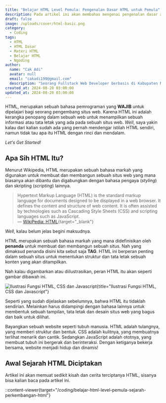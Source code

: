 ```yaml
---
title: "Belajar HTML Level Pemula: Pengenalan Dasar HTML untuk Pemula"
description: Pada artikel ini akan membahas mengenai pengenalan dasar apa itu HTML dan juga penggunaannya, serta dibahas juga mengenai cara membuat sebuah halamannya.
draft: false
image: /uploads/cover/html-basic.png
category:
  - Coding
tags:
  - HTML
  - HTML Dasar
  - Materi HTML
  - Belajar HTML
  - Ngoding
author:
  name: "Cak Adi"
  avatar: null
  email: "cakadi190@gmail.com"
  description: "Seorang Fullstack Web Developer berbasis di Kabupaten Ngawi, dengan passion mendalam dalam desain dan teknologi. Kini, ia juga tengah mengeksplorasi ketertarikannya yang baru terhadap geografi, memperluas cakrawalanya dalam dunia yang penuh inspirasi dan inovasi."
created_at: 2024-08-20 03:00:00
updated_at: 2024-08-20 03:00:00 
---
```


HTML, merupakan sebuah bahasa pemrograman yang **WAJIB** untuk dipelajari bagi seorang pengembang situs web. Karena HTML ini adalah kerangka penopang dalam sebuah web untuk menampilkan sebuah informasi atau tata letak yang ada pada sebuah situs web. *Well*, saya yakin kalau dari kalian sudah ada yang pernah mendengar istilah HTML sendiri, namun tidak tau apa itu HTML dengan rinci dan mendalam.

*Let's Get Started!*

## Apa Sih HTML Itu?

Menurut Wikipedia, HTML merupakan sebuah bahasa markah yang digunakan untuk membuat dan membangun sebuah situs web yang mana biasanya akan dibantu dan digabungkan dengan bahasa pengaya (*styling*) dan skripting (*scripting*) lainnya. 

> Hypertext Markup Language (HTML) is the standard markup language for documents designed to be displayed in a web browser. It defines the content and structure of web content. It is often assisted by technologies such as Cascading Style Sheets (CSS) and scripting languages such as JavaScript.\
> — [WikiPedia: HTML](https://en.wikipedia.org/wiki/HTML){target="_blank"}

*Well*, kalau belum jelas begini maksudnya.

HTML merupakan sebuah bahasa markah yang mana didefinisikan oleh **penanda** untuk membuat dan membangun sebuah situs. Nah yang dimaksud penanda disini kita sebut saja **TAG**. HTML ini berperan penting dalam sebuah situs untuk menentukan struktur dan tata letak sebuah konten yang akan ditampilkan.

Nah kalau digambarkan atau diilustrasikan, peran HTML itu akan seperti gambar dibawah ini.

![Ilustrasi Fungsi HTML, CSS dan Javascript](/uploads/content/basic-html-preambule/ilustrasi-fungsi-html-css-js.png){title="Ilustrasi Fungsi HTML, CSS dan Javascript"}

Seperti yang sudah dijelaskan sebelumnya, bahwa HTML itu tidaklah sendirian. Melainkan harus didampingi dengan bahasa lainnya untuk membentuk sebuah tampilan, tata letak dan desain situs web yang bagus dan baik untuk dilihat.

Bayangkan sebuah website seperti tubuh manusia. HTML adalah tulangnya, yang memberi struktur dan bentuk. CSS adalah kulitnya, yang membuatnya terlihat menarik dan cantik. Sedangkan JavaScript adalah ototnya, yang membuat tubuh ini bergerak dan berinteraksi. Dengan ketiganya bekerja bersama, website menjadi hidup dan dinamis!

## Awal Sejarah HTML Diciptakan

Artikel ini akan memuat sedikit kisah dan cerita terciptanya HTML, sisanya bisa kalian baca pada artikel ini.

::content-viewer{target="/coding/belajar-html-level-pemula-sejarah-perkembangan-html"}